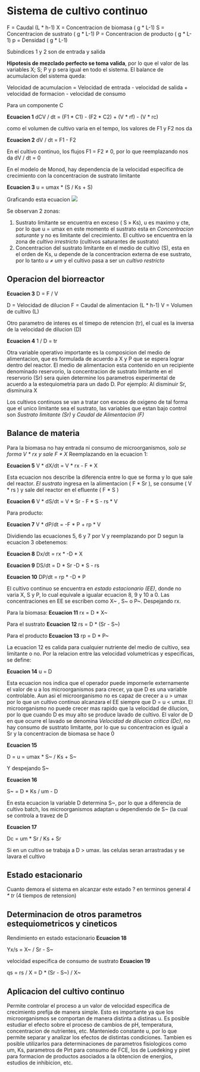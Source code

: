 # Sistema de cultivo continuo
F = Caudal (L * h-1)
X = Concentracion de biomasa ( g * L-1)
S = Concentracion de sustrato ( g * L-1)
P = Concentracion de producto ( g * L-1)
p = Densidad ( g * L-1)

Subindices 1 y 2 son de entrada y salida

**Hipotesis de mezclado perfecto se toma valida**, por lo que el valor de las variables X; S; P y p sera igual en todo el sistema.
 El balance de acumulacion del sistema queda:

Velocidad de acumulacion = Velocidad de entrada - velocidad de salida + velocidad de formacion - velocidad de consumo

Para un componente C

**Ecuacion 1**
dCV / dt = (F1 * C1) - (F2 * C2) + (V * rf) - (V * rc)

como el volumen de cultivo varia en el tempo, los valores de F1 y F2 nos da

**Ecuacion 2**
dV / dt = F1 - F2

En el cultivo continuo, los flujos F1 = F2 ≠ 0, por lo que reemplazando nos da
dV / dt = 0

En el modelo de Monod, hay dependencia de la velocidad especifica de crecimiento con la concentracion de sustrato limitante

**Ecuacion 3**
u = umax * (S / Ks + S)

Graficando esta ecuacion 
![](https://i.imgur.com/WIsOxKB.png)

Se observan 2 zonas:
1. Sustrato limitante se encuentra en exceso ( S » Ks), u es maximo y cte, por lo que u = umax en este momento el sustrato esta en *Concentracion saturante* y no es limitante del crecimiento. El cultivo se encuentra en la zona de *cultivo irrestricto* (cultivos saturantes de sustrato)
2.  Concentracion del sustrato limitante en el medio de cultivo (S), esta en el orden de Ks, u depende de la concentracion externa de ese sustrato, por lo tanto *u ≠ um*  y el cultivo pasa a ser un *cultivo restricto*

## Operacion del biorreactor

**Ecuacion 3**
D = F / V

D = Velocidad de dilucion 
F = Caudal de alimentacion  (L * h-1)
V = Volumen de cultivo (L) 

Otro parametro de interes es el timepo de retencion (tr), el cual es la inversa de la velocidad de dilucion (D)

**Ecuacion 4**
1 / D = tr

Otra variable operativo importante es la composicion del medio de alimentacion, que es formulada de acuerdo a X y P que se espera lograr dentro del reactor.
El medio de alimentacion esta contenido en un recipiente denominado reservorio, la concentracion de sustrato limitante en el reservorio (Sr) sera quien determine los parametros experimental de acuerdo a la estequiometria para un dado D.
Por ejemplo: Al disminuir Sr, disminuira X

Los cultivos continuos se van a tratar con exceso de oxigeno de tal forma que el unico limitante sea el sustrato, las variables que estan bajo control son *Sustrato limitante (Sr)* y *Caudal de Alimentacion (F)* 

## Balance de materia
Para la biomasa no hay entrada ni consumo de microorganismos, *solo se forma V * rx y sale F * X* Reemplazando en la ecuacion 1:

**Ecuacion 5**
V * dX/dt = V * rx - F * X

Esta ecuacion nos describe la diferencia entre lo que se forma y lo que sale del reactor.
*El sustrato* ingresa en la alimentacion ( F * Sr ), se consume ( V * rs ) y sale del reactor en el efluente ( F * S )

**Ecuacion 6**
V * dS/dt = V * Sr - F * S - rs * V

Para producto:

**Ecuacion 7**
V * dP/dt = -F * P + rp * V

Dividiendo las ecuaciones 5, 6 y 7 por V y reemplazando por D segun la ecuacion 3 obetenemos:

**Ecuacion 8**
Dx/dt = rx * -D * X

**Ecuacion 9**
DS/dt = D * Sr -D * S - rs

**Ecuacion 10**
DP/dt = rp * -D * P

El cultivo continuo se encuentra en *estado estacionario (EE)*, donde no varia X, S y P, lo cual equivale a igualar ecuacion 8, 9 y 10 a 0.
Las concentraciones en EE se escriben como X~ , S~ o P~. Despejando rx. 

Para la biomasa:
**Ecuacion 11**
rx = D * X~

Para el sustrato
**Ecuacion 12**
rs = D * (Sr - S~)

Para el producto
**Ecuacion 13**
rp = D * P~

La ecuacion 12 es calida para cualquier nutriente del medio de cultivo, sea limitante o no.
Por la relacion entre las velocidad volumetricas y especificas, se define:

**Ecuacion 14**
u = D

Esta ecuacion nos indica que el operador puede impornerle externamente el valor de u a los microorganismos para crecer, ya que D es una variable controlable.
Aun asi el microorganismo no es capaz de crecer a u > umax por lo que un cultivo continuo alcanzara el EE siempre que D = u < umax. El microorganismo no puede crecer mas rapido que la velocidad de dilucion, por lo que cuando D es muy alto se produce lavado de cultivo.
El valor de D en que ocurre el lavado se denomina *Velocidad de dilucion critica (Dc)*, no hay consumo de sustrato limitante, por lo que su concentracion es igual a Sr y la concentracion de biomasa se hace 0

**Ecuacion 15**

D = u = umax * S~ / Ks + S~ 

Y despejando S~

**Ecuacion 16**

S~ = D * Ks / um - D

En esta ecuacion la variable D determina S~, por lo que a diferencia de cultivo batch, los microorganismos adaptan u dependiendo de S~ (la cual se controla a travez de D

**Ecuacion 17**

Dc = um * Sr / Ks + Sr

Si en un cultivo se trabaja a D > umax. las celulas seran arrastradas y se lavara el cultivo

## Estado estacionario
Cuanto demora el sistema en alcanzar este estado ? en terminos general *4 * tr* (4 tiempos de retension)

## Determinacion de otros parametros estequiometricos y cineticos
Rendimiento en estado estacionario
**Ecuacion 18**

Yx/s = X~ / Sr - S~

velocidad especifica de consumo de sustrato
**Ecuacion 19**

qs = rs / X = D * (Sr - S~) / X~

## Aplicacion del cultivo continuo

Permite controlar el proceso a un valor de velocidad especifica de crecimiento prefija de manera simple. Esto es importante ya que los microorganismos se comportan de manera distinta a distinas u.
Es posible estudiar el efecto sobre el proceso de cambios de pH, temperatura, concentracion de nutrientes, etc. Manteniedo constante u, por lo que permite separar y analizar los efectos de distintas condiciones.
Tambien es posible utilizarlos para determinaciones de parametros fisiologicos como um, Ks, parametros de Pirt para consumo de FCE, los de Luedeking y piret para formacion de productos asociados a la obtencion de energios, estudios de inhibicion, etc.